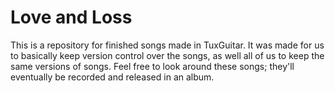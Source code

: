 Love and Loss
=========

This is a repository for finished songs made in TuxGuitar. 
It was made for us to basically keep version control over the songs, as well all of us to keep the same versions of songs.
Feel free to look around these songs; they'll eventually be recorded and released in an album.
